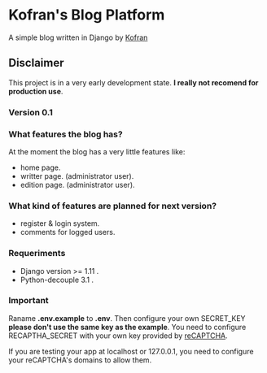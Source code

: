 # Kofran's Blog Platform
A simple blog written in Django by [Kofran](http://blog.kofran.com)

## Disclaimer
This project is in a very early development state. **I really not recomend for production use**.

### Version 0.1

### What features the blog has?
At the moment the blog has a very little features like:
- home page.
- writter page. (administrator user).
- edition page. (administrator user).

### What kind of features are planned for next version?
- register & login system.
- comments for logged users.

### Requeriments
- Django version >= 1.11 .
- Python-decouple 3.1 .

### Important
Raname **.env.example** to **.env**.
Then configure your own SECRET_KEY  **please don't use the same key as the example**.
You need to configure RECAPTHA_SECRET with your own key provided by [reCAPTCHA](https://www.google.com/recaptcha/).

If you are testing your app at localhost or 127.0.0.1, you need to configure your reCAPTCHA's domains to allow them.
